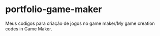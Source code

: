 # portfolio-game-maker
Meus codigos para criação de jogos no game maker/My game creation codes in Game Maker.
